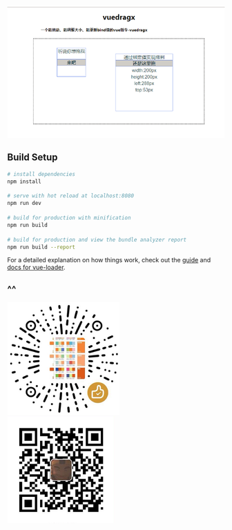 ![demo](https://github.com/464884492/vuedragx/blob/master/src/assets/demo.png?raw=true)

## Build Setup

``` bash
# install dependencies
npm install

# serve with hot reload at localhost:8080
npm run dev

# build for production with minification
npm run build

# build for production and view the bundle analyzer report
npm run build --report
```

For a detailed explanation on how things work, check out the [guide](http://vuejs-templates.github.io/webpack/) and [docs for vue-loader](http://vuejs.github.io/vue-loader).

## ^^
![1](https://github.com/464884492/vuedragx/blob/master/syn1.png?raw=true)
![2](https://github.com/464884492/vuedragx/blob/master/syn2.png?raw=true)
